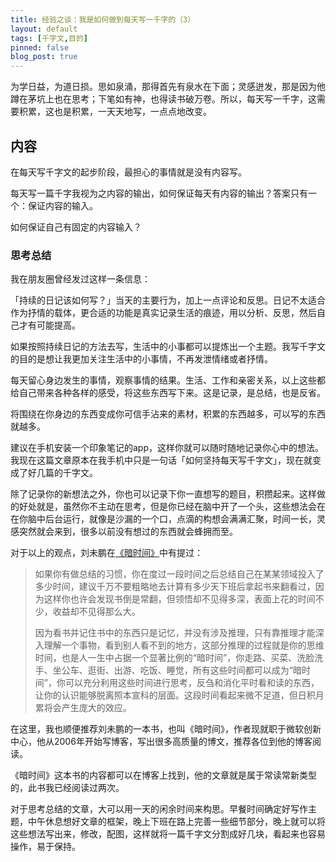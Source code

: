 ```yaml
---
title: 经验之谈：我是如何做到每天写一千字的（3）
layout: default
tags: [千字文,目的]
pinned: false
blog_post: true
---
```



为学日益，为道日损。思如泉涌，那得首先有泉水在下面；灵感迸发，那是因为他蹲在茅坑上也在思考；下笔如有神，也得读书破万卷。所以，每天写一千字，这需要积累，这也是积累，一天天地写，一点点地改变。


## 内容

在每天写千字文的起步阶段，最担心的事情就是没有内容写。

每天写一篇千字我视为之内容的输出，如何保证每天有内容的输出？答案只有一个：保证内容的输入。

如何保证自己有固定的内容输入？

### 思考总结

我在朋友圈曾经发过这样一条信息：

「持续的日记该如何写？」当天的主要行为，加上一点评论和反思。日记不太适合作为抒情的载体，更合适的功能是真实记录生活的痕迹，用以分析、反思，然后自己才有可能提高。

如果按照持续日记的方法去写，生活中的小事都可以提炼出一个主题。我写千字文的目的是想让我更加关注生活中的小事情，不再发泄情绪或者抒情。

每天留心身边发生的事情，观察事情的结果。生活、工作和亲密关系，以上这些都给自己带来各种各样的感受，将这些东西写下来。这是记录，是总结，也是反省。

将围绕在你身边的东西变成你可信手沾来的素材，积累的东西越多，可以写的东西就越多。

建议在手机安装一个印象笔记的app，这样你就可以随时随地记录你心中的想法。我现在这篇文章原本在我手机中只是一句话「如何坚持每天写千字文」，现在就变成了好几篇的千字文。

除了记录你的新想法之外，你也可以记录下你一直想写的题目，积攒起来。这样做的好处就是，虽然你不主动在思考，但是你已经在脑中开了一个头，这些想法会在在你脑中后台运行，就像是沙漏的一个口，点滴的构想会满满汇聚，时间一长，灵感突然就会来到，很多以前没有想过的东西就会蜂拥而至。

对于以上的观点，刘未鹏在[《暗时间》](http://mindhacks.cn/2009/12/20/dark-time/)中有提过：

>如果你有做总结的习惯，你在度过一段时间之后总结自己在某某领域投入了多少时间，建议千万不要粗略地去计算有多少天下班后拿起书来翻看过，因为这样你也许会发现书倒是常翻，但领悟却不见得多深，表面上花的时间不少，收益却不见得那么大。
>
>因为看书并记住书中的东西只是记忆，并没有涉及推理，只有靠推理才能深入理解一个事物，看到别人看不到的地方，这部分推理的过程就是你的思维时间，也是人一生中占据一个显著比例的“暗时间”，你走路、买菜、洗脸洗手、坐公车、逛街、出游、吃饭、睡觉，所有这些时间都可以成为“暗时间”，你可以充分利用这些时间进行思考，反刍和消化平时看和读的东西，让你的认识能够脱离照本宣科的层面。这段时间看起来微不足道，但日积月累将会产生庞大的效应。

在这里，我也顺便推荐刘未鹏的一本书，也叫《暗时间》，作者现就职于微软创新中心，他从2006年开始写博客，写出很多高质量的博文，推荐各位到他的博客阅读。

《暗时间》这本书的内容都可以在博客上找到，他的文章就是属于常读常新类型的，此书我已经阅读过两次。

对于思考总结的文章，大可以用一天的闲余时间来构思。早餐时间确定好写作主题，中午休息想好文章的框架，晚上下班在路上完善一些细节部分，晚上就可以将这些想法写出来，修改，配图，这样就将一篇千字文分割成好几块，看起来也容易操作，易于保持。


